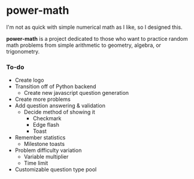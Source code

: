 # power-math

I'm not as quick with simple numerical math as I like, so I designed this.

**power-math** is a project dedicated to those who want to practice random math problems from simple arithmetic to geometry, algebra, or trigonometry.

### To-do

- Create logo
- Transition off of Python backend
    - Create new javascript question generation
- Create more problems
- Add question answering & validation
    - Decide method of showing it
        - Checkmark
        - Edge flash
        - Toast
- Remember statistics
    - Milestone toasts
- Problem difficulty variation
    - Variable multiplier
    - Time limit
- Customizable question type pool
